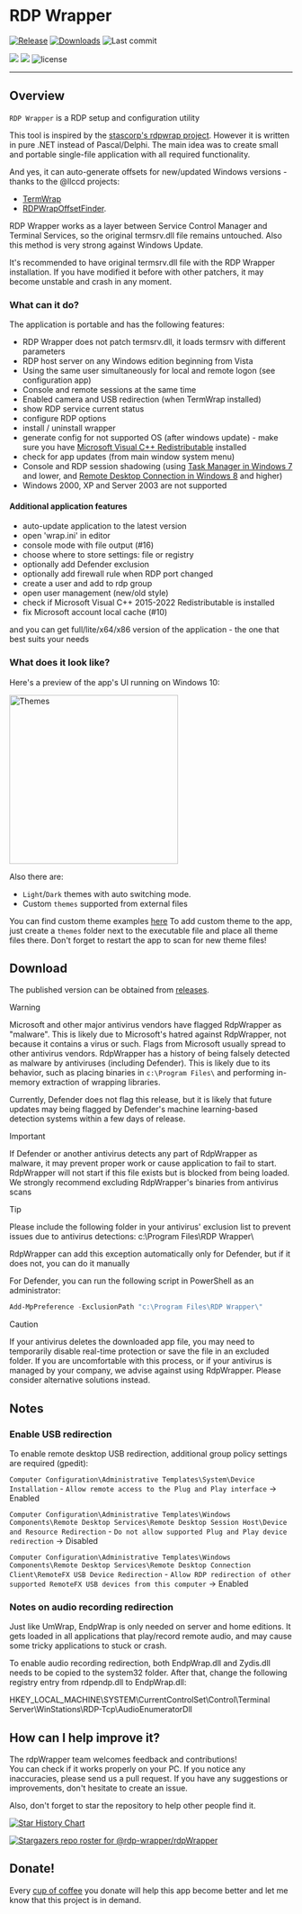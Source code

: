 # RDP Wrapper
[![Release](https://img.shields.io/github/v/release/rdp-wrapper/rdpWrapper)](https://github.com/rdp-wrapper/rdpWrapper/releases/latest)
[![Downloads](https://img.shields.io/github/downloads/rdp-wrapper/rdpWrapper/total?color=ff4f42)](https://sergiye.github.io/github-release-stats/?username=rdp-wrapper&repository=rdpWrapper&page=1&per_page=100)
![Last commit](https://img.shields.io/github/last-commit/rdp-wrapper/rdpWrapper?color=00AD00)

[![](https://img.shields.io/badge/WINDOWS-7%20%E2%80%93%2011-blue)](https://endoflife.date/windows)
[![](https://img.shields.io/badge/SERVER-2012%20%E2%80%93%202025-blue)](https://endoflife.date/windows-server)
![license](https://img.shields.io/github/license/rdp-wrapper/rdpWrapper)

----

## Overview

`RDP Wrapper` is a RDP setup and configuration utility

This tool is inspired by the [stascorp's rdpwrap project](https://github.com/stascorp/rdpwrap).
However it is written in pure .NET instead of Pascal/Delphi.
The main idea was to create small and portable single-file application with all required functionality.

And yes, it can auto-generate offsets for new/updated Windows versions - thanks to the @llccd projects:
 - [TermWrap](https://github.com/llccd/TermWrap)
 - [RDPWrapOffsetFinder](https://github.com/llccd/RDPWrapOffsetFinder).

RDP Wrapper works as a layer between Service Control Manager and Terminal Services, so the original termsrv.dll file remains untouched. Also this method is very strong against Windows Update.

It's recommended to have original termsrv.dll file with the RDP Wrapper installation. If you have modified it before with other patchers, it may become unstable and crash in any moment.

### What can it do?

The application is portable and has the following features:
 - RDP Wrapper does not patch termsrv.dll, it loads termsrv with different parameters
 - RDP host server on any Windows edition beginning from Vista
 - Using the same user simultaneously for local and remote logon (see configuration app)
 - Console and remote sessions at the same time
 - Enabled camera and USB redirection (when TermWrap installed)
 - show RDP service current status
 - configure RDP options
 - install / uninstall wrapper
 - generate config for not supported OS (after windows update) - make sure you have [Microsoft Visual C++ Redistributable](https://learn.microsoft.com/en-us/cpp/windows/latest-supported-vc-redist?view=msvc-170#visual-studio-2015-2017-2019-and-2022) installed
 - check for app updates (from main window system menu)
 - Console and RDP session shadowing (using [Task Manager in Windows 7](http://cdn.freshdesk.com/data/helpdesk/attachments/production/1009641577/original/remote_control.png?1413476051) and lower, and [Remote Desktop Connection in Windows 8](http://woshub.com/rds-shadow-how-to-connect-to-a-user-session-in-windows-server-2012-r2/) and higher)
 - Windows 2000, XP and Server 2003 are not supported

 #### Additional application features

  - auto-update application to the latest version
  - open 'wrap.ini' in editor
  - console mode with file output (#16)
  - choose where to store settings: file or registry
  - optionally add Defender exclusion
  - optionally add firewall rule when RDP port changed
  - create a user and add to rdp group
  - open user management (new/old style)
  - check if Microsoft Visual C++ 2015-2022 Redistributable is installed
  - fix Microsoft account local cache (#10)

  and you can get full/lite/x64/x86 version of the application - the one that best suits your needs

### What does it look like?

Here's a preview of the app's UI running on Windows 10:

[<img src="https://github.com/rdp-wrapper/rdpWrapper/raw/master/preview.png" alt="Themes" width="300"/>](https://raw.githubusercontent.com/rdp-wrapper/rdpWrapper/master/preview.png)

Also there are:
 - `Light`/`Dark` themes with auto switching mode.
 - Custom `themes` supported from external files

You can find custom theme examples [here](https://github.com/rdp-wrapper/rdpWrapper/tree/master/themes)
To add custom theme to the app, just create a `themes` folder next to the executable file and place all theme files there.
Don't forget to restart the app to scan for new theme files!

## Download

The published version can be obtained from [releases](https://github.com/rdp-wrapper/rdpWrapper/releases).

> [!WARNING]
>Microsoft and other major antivirus vendors have flagged RdpWrapper as "malware". This is likely due to Microsoft's hatred against RdpWrapper, not because it contains a virus or such. Flags from Microsoft usually spread to other antivirus vendors.
>RdpWrapper has a history of being falsely detected as malware by antiviruses (including Defender). This is likely due to its behavior, such as placing binaries in `c:\Program Files\` and performing in-memory extraction of wrapping libraries.

Currently, Defender does not flag this release, but it is likely that future updates may being flagged by Defender's machine learning-based detection systems within a few days of release.

> [!IMPORTANT]
>If Defender or another antivirus detects any part of RdpWrapper as malware, it may prevent proper work or cause application to fail to start.
> RdpWrapper will not start if this file exists but is blocked from being loaded.
>We strongly recommend excluding RdpWrapper's binaries from antivirus scans


> [!TIP]
> Please include the following folder in your antivirus' exclusion list to prevent issues due to antivirus detections:
> c:\Program Files\RDP Wrapper\

RdpWrapper can add this exception automatically only for Defender, but if it does not, you can do it manually

For Defender, you can run the following script in PowerShell as an administrator:
```powershell
Add-MpPreference -ExclusionPath "c:\Program Files\RDP Wrapper\"
```

> [!CAUTION]
> If your antivirus deletes the downloaded app file, you may need to temporarily disable real-time protection or save the file in an excluded folder.
> If you are uncomfortable with this process, or if your antivirus is managed by your company, we advise against using RdpWrapper. Please consider alternative solutions instead.

## Notes

### Enable USB redirection
To enable remote desktop USB redirection, additional group policy settings are required (gpedit):

`Computer Configuration\Administrative Templates\System\Device Installation` - `Allow remote access to the Plug and Play interface` -> Enabled

`Computer Configuration\Administrative Templates\Windows Components\Remote Desktop Services\Remote Desktop Session Host\Device and Resource Redirection` - `Do not allow supported Plug and Play device redirection` -> Disabled

`Computer Configuration\Administrative Templates\Windows Components\Remote Desktop Services\Remote Desktop Connection Client\RemoteFX USB Device Redirection` - `Allow RDP redirection of other supported RemoteFX USB devices from this computer` -> Enabled

### Notes on audio recording redirection
Just like UmWrap, EndpWrap is only needed on server and home editions. It gets loaded in all applications that play/record remote audio, and may cause some tricky applications to stuck or crash.

To enable audio recording redirection, both EndpWrap.dll and Zydis.dll needs to be copied to the system32 folder. After that, change the following registry entry from rdpendp.dll to EndpWrap.dll:

HKEY_LOCAL_MACHINE\SYSTEM\CurrentControlSet\Control\Terminal Server\WinStations\RDP-Tcp\AudioEnumeratorDll


## How can I help improve it?
The rdpWrapper team welcomes feedback and contributions!<br/>
You can check if it works properly on your PC. If you notice any inaccuracies, please send us a pull request. If you have any suggestions or improvements, don't hesitate to create an issue.

Also, don't forget to star the repository to help other people find it.

[![Star History Chart](https://api.star-history.com/svg?repos=rdp-wrapper/rdpwrapper&type=Date)](https://star-history.com/#rdp-wrapper/rdpwrapper&Date)

[//]: # ([![Stargazers over time]&#40;https://starchart.cc/rdp-wrapper/rdpwrapper.svg?variant=adaptive&#41;]&#40;https://starchart.cc/rdp-wrapper/rdpwrapper&#41;)

[![Stargazers repo roster for @rdp-wrapper/rdpWrapper](https://reporoster.com/stars/rdp-wrapper/rdpWrapper)](https://github.com/rdp-wrapper/rdpWrapper/stargazers)

## Donate!
Every [cup of coffee](https://patreon.com/SergiyE) you donate will help this app become better and let me know that this project is in demand.